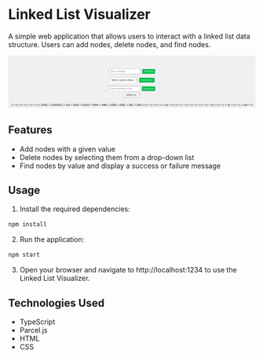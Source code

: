 # Linked List Visualizer

A simple web application that allows users to interact with a linked list data structure. Users can add nodes, delete nodes, and find nodes.

![Linked List Demo](linked-list-demo.png)

## Features

- Add nodes with a given value
- Delete nodes by selecting them from a drop-down list
- Find nodes by value and display a success or failure message

## Usage

1. Install the required dependencies:

```bash
npm install
```

2. Run the application:

```bash
npm start
```

3. Open your browser and navigate to http://localhost:1234 to use the Linked List Visualizer.

## Technologies Used
  - TypeScript
  - Parcel.js
  - HTML
  - CSS